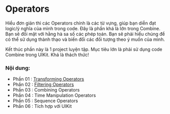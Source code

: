 # Operators

Hiểu đơn giản thì các Operators chính là các từ vựng, giúp bạn diễn đạt logic/ý nghĩa của mình trong code. Đây là phần khá là lớn trong Combine. Bạn sẽ đối mặt với hằng hà sa số các phép toán. Bạn sẽ phải hiểu chúng để có thể sử dụng thành thạo và biến đổi các đối tượng theo ý muốn của mình.

Kết thúc phần này là 1 project luyện tập. Mục tiêu lớn là phải sử dụng code Combine trong UIKit. Khá là thách thức!

### Nội dung:

* Phần 01 : [Transforming Operators](./01_Transforming.md)
* Phần 02 : [Filtering Operators](./02_Filtering.md)
* Phần 03 : Combining Operators
* Phần 04 : Time Manipulation Operators
* Phần 05 : Sequence Operators
* Phần 06 : Tích hợp với UIKit
